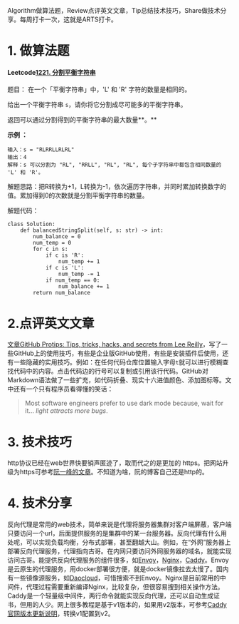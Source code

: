 Algorithm做算法题，Review点评英文文章，Tip总结技术技巧，Share做技术分享。每周打卡一次，这就是ARTS打卡。

# 1. 做算法题

#### Leetcode[1221. 分割平衡字符串](https://leetcode-cn.com/problems/split-a-string-in-balanced-strings/)

题目：
在一个「平衡字符串」中，'L' 和 'R' 字符的数量是相同的。

给出一个平衡字符串 `s`，请你将它分割成尽可能多的平衡字符串。

返回可以通过分割得到的平衡字符串的最大数量**。**

 **示例 ：**

```
输入：s = "RLRRLLRLRL"
输出：4
解释：s 可以分割为 "RL", "RRLL", "RL", "RL", 每个子字符串中都包含相同数量的 'L' 和 'R'。
```

解题思路：把R转换为+1，L转换为-1，依次遍历字符串，并同时累加转换数字的值。累加得到0的次数就是分割平衡字符串的数量。

解题代码：

```
class Solution:
    def balancedStringSplit(self, s: str) -> int:
        num_balance = 0
        num_temp = 0
        for c in s:
            if c is 'R':
                num_temp += 1
            if c is 'L':
                num_temp -= 1
            if num_temp == 0:
                num_balance += 1
        return num_balance
```



# 2.点评英文文章

[文章GitHub Protips: Tips, tricks, hacks, and secrets from Lee Reilly](https://github.blog/2020-04-09-github-protips-tips-tricks-hacks-and-secrets-from-lee-reilly/)，写了一些GitHub上的使用技巧，有些是企业版GitHub使用，有些是安装插件后使用，还有一些隐藏的实用技巧。例如：在任何代码仓库位置输入字母`t`就可以进行模糊查找代码中的内容。点击代码边的行号可以复制或引用该行代码。GitHub对Markdown语法做了一些扩充，如代码折叠、现实十六进值颜色、添加图标等。文中还有一个只有程序员看得懂的笑话：

> Most software engineers prefer to use dark mode because, wait for it… *light attracts more bugs*.

# 3. 技术技巧

http协议已经在web世界快要销声匿迹了，取而代之的是更加的 https。把网站升级为https可参考[阮一峰的文章](http://www.ruanyifeng.com/blog/2016/08/migrate-from-http-to-https.html)。不知道为啥，阮的博客自己还是http的。

# 4. 技术分享

反向代理是常用的web技术，简单来说是代理将服务器集群对客户端屏蔽，客户端只要访问一个url，后面提供服务的是集群中的某一台服务器。反向代理有什么用处呢，可以实现负载均衡，分布式部署，甚至翻越大山。例如，在“外网”服务器上部署反向代理服务，代理指向古哥。在内网只要访问外网服务器的域名，就能实现访问古哥。能提供反向代理服务的组件很多，如[Envoy](https://fuckcloudnative.io/posts/use-envoy-proxy-access-google/)，[Nginx](https://zhgcao.github.io/2016/06/09/nginx-reverse-proxy-google/)，[Caddy](https://ichon.me/post/1027.html)。Envoy是云原生的代理服务，用docker部署很方便，就是docker镜像拉去太慢了。国内有一些镜像源服务，如[Daocloud](https://hub.daocloud.io/)，可惜搜索不到Envoy。Nginx是目前常用的中间件，代理过程需要重新编译Nginx，比较复杂，但很容易搜到相关操作方法。Caddy是一个轻量级中间件，两行命令就能实现反向代理，还可以自动生成证书，但用的人少。网上很多教程是基于v1版本的，如果用v2版本，可参考[Caddy官网版本更新说明](https://caddyserver.com/docs/v2-upgrade)，转换v1配置到v2。